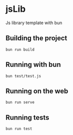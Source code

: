 # jsLib

Js library template with bun

## Building the project

`bun run build`

## Running with bun

`bun test/test.js`

## Running on the web

`bun run serve`

## Running tests

`bun run test`